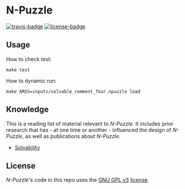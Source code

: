 # N-Puzzle

[![travis-badge][]][travis] [![license-badge][]][license]

[travis-badge]: https://travis-ci.org/adjivas/Taquin.svg?branch=master&style=flat-square
[travis]: https://travis-ci.org/adjivas/Taquin
[license-badge]: https://img.shields.io/badge/license-GPL_3-green.svg?style=flat-square

## Usage
How to check test:
```shell
make test
```

How to dynamic run:
```shell
make ARGS=inputs/solvable_comment_four.npuzzle load
```

## Knowledge
This is a reading list of material relevant to *N-Puzzle*. It includes prior research that has - at one time or another - influenced the design of *N-Puzzle*, as well as publications about *N-Puzzle*.
* [Solvability](http://www.cs.bham.ac.uk/~mdr/teaching/modules04/java2/TilesSolvability.html)

## License
*N-Puzzle*'s code in this repo uses the [GNU GPL v3](http://www.gnu.org/licenses/gpl-3.0.html) [license][license].

[license]: LICENSE
